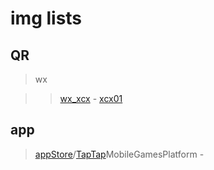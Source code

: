 # img lists

## QR

> wx

>> [wx_xcx](https://cdn.jsdelivr.net/gh/AmbroseRen/Picture@master/img/QR/wx/wx_xcx.jpg) - [xcx01](https://cdn.jsdelivr.net/gh/AmbroseRen/Picture@master/img/QR/wx/xcx01.jpg)

## app

> [appStore](https://cdn.jsdelivr.net/gh/AmbroseRen/Picture@master/img/app/appStore.jpg)/[TapTap](https://www.taptap.com/)MobileGamesPlatform - []()
